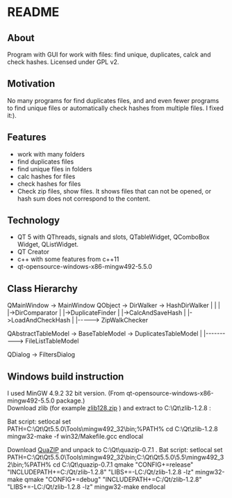 # README

## About

Program with GUI for work with files: find unique, duplicates, calck and check hashes. Licensed under GPL v2.

## Motivation

No many programs for find duplicates files, and and even fewer programs to find unique files or automatically check hashes from multiple files. I fixed it:).

## Features
-  work with many folders
-  find duplicates files
-  find unique files in folders
-  calc hashes for files
-  check hashes for files
-  Check zip files, show files. It shows files that can not be opened, or hash sum does not correspond to the content.

## Technology
-  QT 5 with QThreads, signals and slots, QTableWidget, QComboBox Widget, QListWidget.
-  QT Creator
-  c++ with some features from c++11
-  qt-opensource-windows-x86-mingw492-5.5.0

## Class Hierarchy

QMainWindow -> MainWindow
QObject -> DirWalker -> HashDirWalker
                |           |
                |           |->DirComparator
                |           |->DuplicateFinder
                |           |->CalcAndSaveHash
                |           |->LoadAndCheckHash
                |
                |-----> ZipWalkChecker

QAbstractTableModel -> BaseTableModel -> DuplicatesTableModel
                            |
                            |----------> FileListTableModel

QDialog -> FiltersDialog

## Windows build instruction
I used MinGW 4.9.2 32 bit version. (From qt-opensource-windows-x86-mingw492-5.5.0 package.)  
Download zlib (for example [zlib128.zip](http://zlib.net/zlib128.zip) ) and extract to C:\Qt\zlib-1.2.8 :

Bat script:
    setlocal
    set PATH=C:\Qt\Qt5.5.0\Tools\mingw492_32\bin\;%PATH%
    cd C:\Qt\zlib-1.2.8
    mingw32-make -f win32/Makefile.gcc
    endlocal

Download [QuaZIP](http://sourceforge.net/projects/quazip/) and unpack to C:\Qt\quazip-0.7.1 .
Bat script:
    setlocal
    set PATH=C:\Qt\Qt5.5.0\Tools\mingw492_32\bin\;C:\Qt\Qt5.5.0\5.5\mingw492_32\bin;%PATH%
    cd C:\Qt\quazip-0.7.1
    qmake "CONFIG+=release" "INCLUDEPATH+=C:/Qt/zlib-1.2.8" "LIBS+=-LC:/Qt/zlib-1.2.8 -lz"
    mingw32-make
    qmake "CONFIG+=debug" "INCLUDEPATH+=C:/Qt/zlib-1.2.8" "LIBS+=-LC:/Qt/zlib-1.2.8 -lz"
    mingw32-make
    endlocal
